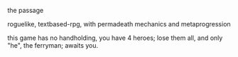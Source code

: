 the passage

roguelike, textbased-rpg, with permadeath mechanics and metaprogression

this game has no handholding, you have 4 heroes; lose them all, and only "he", the ferryman; awaits you.
